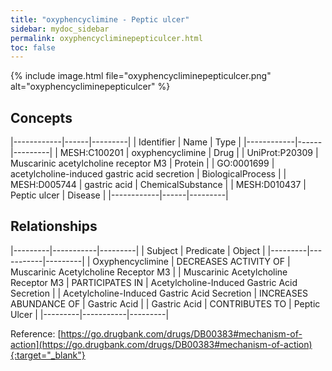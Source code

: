 ```yaml
---
title: "oxyphencyclimine - Peptic ulcer"
sidebar: mydoc_sidebar
permalink: oxyphencycliminepepticulcer.html
toc: false 
---
```


{% include image.html file="oxyphencycliminepepticulcer.png" alt="oxyphencycliminepepticulcer" %}

## Concepts

|------------|------|---------|
| Identifier | Name | Type    |
|------------|------|---------|
| MESH:C100201 | oxyphencyclimine | Drug |
| UniProt:P20309 | Muscarinic acetylcholine receptor M3 | Protein |
| GO:0001699 | acetylcholine-induced gastric acid secretion | BiologicalProcess |
| MESH:D005744 | gastric acid | ChemicalSubstance |
| MESH:D010437 | Peptic ulcer | Disease |
|------------|------|---------|

## Relationships

|---------|-----------|---------|
| Subject | Predicate | Object  |
|---------|-----------|---------|
| Oxyphencyclimine | DECREASES ACTIVITY OF | Muscarinic Acetylcholine Receptor M3 |
| Muscarinic Acetylcholine Receptor M3 | PARTICIPATES IN | Acetylcholine-Induced Gastric Acid Secretion |
| Acetylcholine-Induced Gastric Acid Secretion | INCREASES ABUNDANCE OF | Gastric Acid |
| Gastric Acid | CONTRIBUTES TO | Peptic Ulcer |
|---------|-----------|---------|

Reference: [https://go.drugbank.com/drugs/DB00383#mechanism-of-action](https://go.drugbank.com/drugs/DB00383#mechanism-of-action){:target="_blank"}